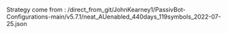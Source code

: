 Strategy come from : /direct_from_git/JohnKearney1/PassivBot-Configurations-main/v5.7.1/neat_AUenabled_440days_119symbols_2022-07-25.json